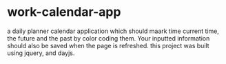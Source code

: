 # work-calendar-app
a  daily planner calendar application 
which should maark time current time, the future and the past by color coding them. Your inputted information should also be saved when the page is refreshed.
this project was built using jquery, and dayjs.
